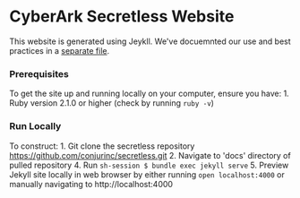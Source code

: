 # CyberArk Secretless Website

This website is generated using Jeykll. We've docuemnted our use and best practices in a [separate file](jekyll-structure.md).

### Prerequisites
To get the site up and running locally on your computer, ensure you have:
	1. Ruby version 2.1.0 or higher (check by running `ruby -v`)

### Run Locally
To construct:
	1. Git clone the secretless repository https://github.com/conjurinc/secretless.git
	2. Navigate to 'docs' directory of pulled repository
	4. Run ```sh-session $ bundle exec jekyll serve```
	5. Preview Jekyll site locally in web browser by either running `open localhost:4000` or manually navigating to http://localhost:4000
